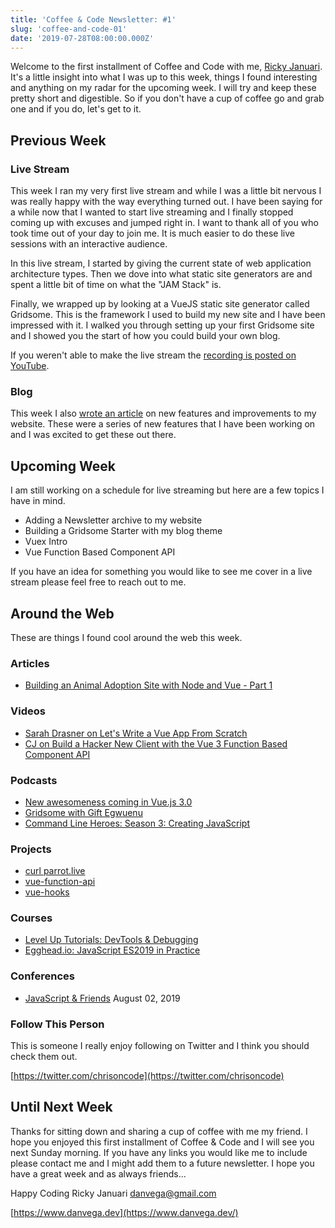 ```yaml
---
title: 'Coffee & Code Newsletter: #1'
slug: 'coffee-and-code-01'
date: '2019-07-28T08:00:00.000Z'
---
```


Welcome to the first installment of Coffee and Code with me, [Ricky Januari](https://www.danvega.dev/). It's a little insight into what I was up to this week, things I found interesting and anything on my radar for the upcoming week. I will try and keep these pretty short and digestible. So if you don't have a cup of coffee go and grab one and if you do, let's get to it.

## Previous Week

### **Live Stream**

This week I ran my very first live stream and while I was a little bit nervous I was really happy with the way everything turned out. I have been saying for a while now that I wanted to start live streaming and I finally stopped coming up with excuses and jumped right in. I want to thank all of you who took time out of your day to join me. It is much easier to do these live sessions with an interactive audience.

In this live stream, I started by giving the current state of web application architecture types. Then we dove into what static site generators are and spent a little bit of time on what the "JAM Stack" is.

Finally, we wrapped up by looking at a VueJS static site generator called Gridsome. This is the framework I used to build my new site and I have been impressed with it. I walked you through setting up your first Gridsome site and I showed you the start of how you could build your own blog.

If you weren't able to make the live stream the [recording is posted on YouTube](https://www.youtube.com/watch?v=UEBTiMpvgas).

### **Blog**

This week I also  [wrote an article](https://www.danvega.dev/blog/2019/07/23/website-new-features-improvements) on new features and improvements to my website. These were a series of new features that I have been working on and I was excited to get these out there.

## Upcoming Week

I am still working on a schedule for live streaming but here are a few topics I have in mind.

- Adding a Newsletter archive to my website
- Building a Gridsome Starter with my blog theme
- Vuex Intro
- Vue Function Based Component API

If you have an idea for something you would like to see me cover in a live stream please feel free to reach out to me.

## Around the Web

These are things I found cool around the web this week.

### Articles

- [Building an Animal Adoption Site with Node and Vue - Part 1](https://scotch.io/tutorials/building-an-animal-adoption-site-with-node-and-vue-part-1)

### Videos

- [Sarah Drasner on Let's Write a Vue App From Scratch](https://vimeo.com/348717993)
- [CJ on Build a Hacker New Client with the Vue 3 Function Based Component API](https://www.youtube.com/watch?v=g9bSmxnx-O0)

### Podcasts

- [New awesomeness coming in Vue.js 3.0](https://devmode.fm/episodes/new-awesomeness-coming-in-vuejs-3-0)
- [Gridsome with Gift Egwuenu](https://devchat.tv/views-on-vue/vov-071-gridsome-with-gift-egwuenu/)
- [Command Line Heroes: Season 3: Creating JavaScript](https://www.redhat.com/en/command-line-heroes/season-3/creating-javascript)

### Projects

- [curl parrot.live](https://github.com/hugomd/parrot.live)
- [vue-function-api](https://www.notion.so/danvega/Coffee-Code-1-07-28-2019-cfc553c3953a4e989688ceb9942d511b#9a65ac73276a474cba39d96959c1bd22)
- [vue-hooks](https://github.com/u3u/vue-hooks)

### Courses

- [Level Up Tutorials: DevTools & Debugging](https://www.leveluptutorials.com/tutorials/dev-tools-and-debugging)
- [Egghead.io: JavaScript ES2019 in Practice](https://egghead.io/courses/javascript-es2019-in-practice)

### Conferences

- [JavaScript & Friends](https://www.javascriptandfriends.com/) August 02, 2019

### Follow This Person

This is someone I really enjoy following on Twitter and I think you should check them out.

[https://twitter.com/chrisoncode](https://twitter.com/chrisoncode)

## Until Next Week

Thanks for sitting down and sharing a cup of coffee with me my friend. I hope you enjoyed this first installment of Coffee & Code and I will see you next Sunday morning. If you have any links you would like me to include please contact me and I might add them to a future newsletter. I hope you have a great week and as always friends...

Happy Coding
Ricky Januari
danvega@gmail.com

[https://www.danvega.dev](https://www.danvega.dev/)
